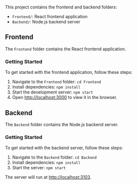 This project contains the frontend and backend folders:

- `Frontend/`: React frontend application
- `Backend/`: Node.js backend server

## Frontend

The `Frontend` folder contains the React frontend application.

### Getting Started

To get started with the frontend application, follow these steps:

1. Navigate to the `Frontend` folder:    `cd Frontend`
2. Install dependencies:    `npm install`
3. Start the development server:    `npm start`
4. Open [http://localhost:3000](http://localhost:3000) to view it in the browser.


## Backend

The `Backend` folder contains the Node.js backend server.

### Getting Started

To get started with the backend server, follow these steps:

1. Navigate to the `Backend` folder:    `cd Backend`
2. Install dependencies:    `npm install`
3. Start the server:    `npm start`

The server will run at [http://localhost:3103](http://localhost:3103).








